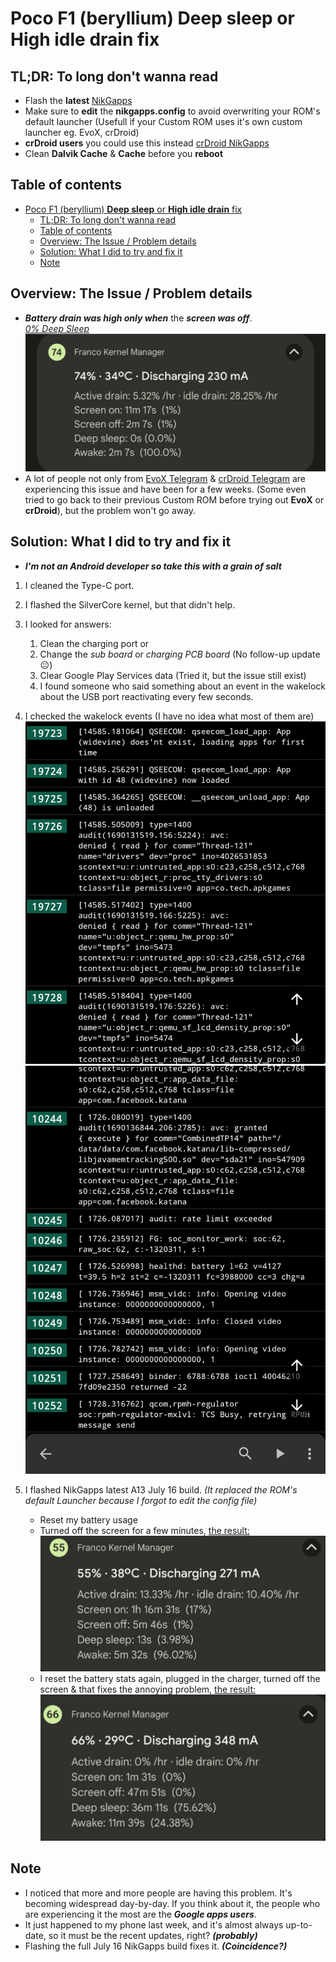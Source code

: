 # Poco F1 (beryllium) **Deep sleep** or **High idle drain** fix

## TL;DR: To long don't wanna read

- Flash the **latest** [NikGapps](https://sourceforge.net/projects/nikgapps/files/Releases/)
- Make sure to **edit** the **nikgapps.config** to avoid overwriting your ROM's default launcher (Usefull if your Custom ROM uses it's own custom launcher eg. EvoX, crDroid)
- **crDroid users** you could use this instead [crDroid NikGapps](https://sourceforge.net/projects/nikgapps/files/Elite-Releases/Gwolf2u/NikGapps-T/)
- Clean **Dalvik Cache** & **Cache** before you **reboot**

## Table of contents

- [Poco F1 (beryllium) **Deep sleep** or **High idle drain** fix](#poco-f1-beryllium-deep-sleep-or-high-idle-drain-fix)
  - [TL;DR: To long don't wanna read](#tldr-to-long-dont-wanna-read)
  - [Table of contents](#table-of-contents)
  - [Overview: The Issue / Problem details](#overview-the-issue--problem-details)
  - [Solution: What I did to try and fix it](#solution-what-i-did-to-try-and-fix-it)
  - [Note](#note)

## Overview: The Issue / Problem details

- ***Battery drain was high only when*** the ***screen was off***.  
[*0% Deep Sleep*](./Screenshot_20230724-005714_Evolution-X.jpg) ![deep sleep screenshot](./Screenshot_20230724-005714_Evolution-X.jpg)
- A lot of people not only from [EvoX Telegram](https://t.me/EvolutionXBeryllium) & [crDroid Telegram](https://t.me/crDroidPoco) are experiencing this issue and have been for a few weeks. (Some even tried to go back to their previous Custom ROM before trying out **EvoX** or **crDroid**), but the problem won't go away.
  
## Solution: What I did to try and fix it

- ***I'm not an Android developer so take this with a grain of salt***

1. I cleaned the Type-C port.
2. I flashed the SilverCore kernel, but that didn't help.
3. I looked for answers:
   1. Clean the charging port or
   2. Change the *sub board* or *charging PCB board* (No follow-up update 😐)
   3. Clear Google Play Services data (Tried it, but the issue still exist)
   4. I found someone who said something about an event in the wakelock about the USB port reactivating every few seconds.

4. I checked the wakelock events (I have no idea what most of them are) ![wakelock screenshot](./Screenshot_20230724-010040_FKM.jpg) ![wakelock screenshot 2](./Screenshot_20230724-022807_FKM.jpg)

5. I flashed NikGapps latest A13 July 16 build. *(It replaced the ROM's default Launcher because I forgot to edit the config file)*

   - Reset my battery usage
   - Turned off the screen for a few minutes, [the result:](./Screenshot_20230724-021352_Pixel.jpg)
  ![result](./Screenshot_20230724-021352_Pixel.jpg)
   - I reset the battery stats again, plugged in the charger, turned off the screen & that fixes the annoying problem, [the result:](Screenshot_20230724-032349_Pixel.jpg)
  ![Battery drain, high idle, deep sleep fix](Screenshot_20230724-032349_Pixel.jpg)

## Note

- I noticed that more and more people are having this problem. It's becoming widespread day-by-day. If you think about it, the people who are experiencing it the most are the ***Google apps users***.
- It just happened to my phone last week, and it's almost always up-to-date, so it must be the recent updates, right? ***(probably)***
- Flashing the full July 16 NikGapps build fixes it. ***(Coincidence?)***
